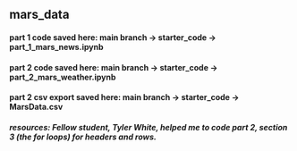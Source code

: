 ## mars_data
#### part 1 code saved here: main branch -> starter_code -> part_1_mars_news.ipynb

#### part 2 code saved here: main branch -> starter_code -> part_2_mars_weather.ipynb    

#### part 2 csv export saved here: main branch -> starter_code -> MarsData.csv

##### resources: Fellow student, Tyler White, helped me to code part 2, section 3 (the for loops) for headers and rows.